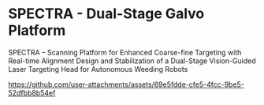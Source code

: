 # SPECTRA - Dual-Stage Galvo Platform
SPECTRA – Scanning Platform for Enhanced Coarse-fine Targeting with Real-time Alignment
Design and Stabilization of a Dual-Stage Vision-Guided Laser Targeting Head for Autonomous Weeding Robots



https://github.com/user-attachments/assets/69e5fdde-cfe5-4fcc-9be5-52dfbb8b54ef

